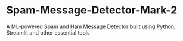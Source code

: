 # Spam-Message-Detector-Mark-2
A ML-powered Spam and Ham Message Detector built using Python, Streamlit and other essential tools
